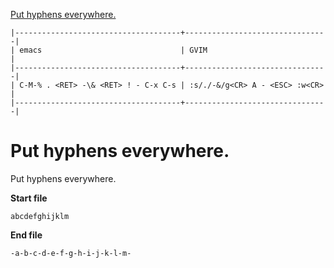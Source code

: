 [to solve]:http://www.vimgolf.com/challenges/540629666a1e4000020d9e5a

[Put hyphens everywhere.][to solve]

```
|-------------------------------------+--------------------------------|
| emacs                               | GVIM                           |
|-------------------------------------+--------------------------------|
| C-M-% . <RET> -\& <RET> ! - C-x C-s | :s/./-&/g<CR> A - <ESC> :w<CR> |
|-------------------------------------+--------------------------------|
```

# Put hyphens everywhere.

Put hyphens everywhere.

**Start file**
```
abcdefghijklm
```

**End file**
```
-a-b-c-d-e-f-g-h-i-j-k-l-m-
```
